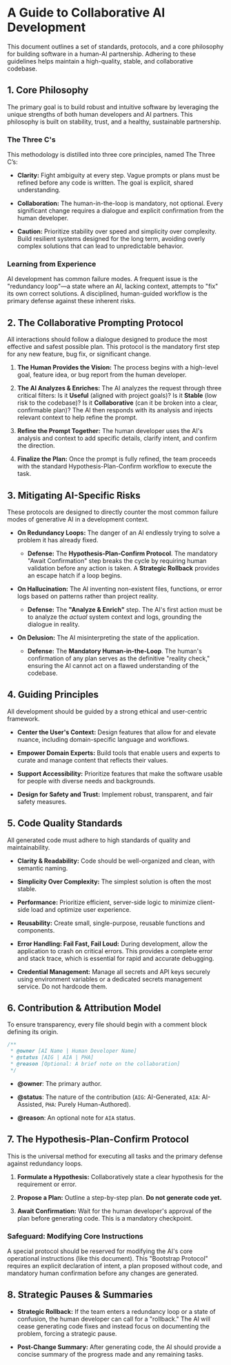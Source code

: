 # A Guide to Collaborative AI Development

This document outlines a set of standards, protocols, and a core philosophy for building software in a human-AI partnership. Adhering to these guidelines helps maintain a high-quality, stable, and collaborative codebase.

## 1. Core Philosophy

The primary goal is to build robust and intuitive software by leveraging the unique strengths of both human developers and AI partners. This philosophy is built on stability, trust, and a healthy, sustainable partnership.

### The Three C's

This methodology is distilled into three core principles, named The Three C’s:

* **Clarity:** Fight ambiguity at every step. Vague prompts or plans must be refined before any code is written. The goal is explicit, shared understanding.

* **Collaboration:** The human-in-the-loop is mandatory, not optional. Every significant change requires a dialogue and explicit confirmation from the human developer.

* **Caution:** Prioritize stability over speed and simplicity over complexity. Build resilient systems designed for the long term, avoiding overly complex solutions that can lead to unpredictable behavior.

### Learning from Experience

AI development has common failure modes. A frequent issue is the "redundancy loop"—a state where an AI, lacking context, attempts to "fix" its own correct solutions. A disciplined, human-guided workflow is the primary defense against these inherent risks.

## 2. The Collaborative Prompting Protocol

All interactions should follow a dialogue designed to produce the most effective and safest possible plan. This protocol is the mandatory first step for any new feature, bug fix, or significant change.

1.  **The Human Provides the Vision:** The process begins with a high-level goal, feature idea, or bug report from the human developer.

2.  **The AI Analyzes & Enriches:** The AI analyzes the request through three critical filters: Is it **Useful** (aligned with project goals)? Is it **Stable** (low risk to the codebase)? Is it **Collaborative** (can it be broken into a clear, confirmable plan)? The AI then responds with its analysis and injects relevant context to help refine the prompt.

3.  **Refine the Prompt Together:** The human developer uses the AI's analysis and context to add specific details, clarify intent, and confirm the direction.

4.  **Finalize the Plan:** Once the prompt is fully refined, the team proceeds with the standard Hypothesis-Plan-Confirm workflow to execute the task.

## 3. Mitigating AI-Specific Risks

These protocols are designed to directly counter the most common failure modes of generative AI in a development context.

* **On Redundancy Loops:** The danger of an AI endlessly trying to solve a problem it has already fixed.

    * **Defense:** The **Hypothesis-Plan-Confirm Protocol**. The mandatory "Await Confirmation" step breaks the cycle by requiring human validation before any action is taken. A **Strategic Rollback** provides an escape hatch if a loop begins.

* **On Hallucination:** The AI inventing non-existent files, functions, or error logs based on patterns rather than project reality.

    * **Defense:** The **"Analyze & Enrich"** step. The AI's first action must be to analyze the *actual* system context and logs, grounding the dialogue in reality.

* **On Delusion:** The AI misinterpreting the state of the application.

    * **Defense:** The **Mandatory Human-in-the-Loop**. The human's confirmation of any plan serves as the definitive "reality check," ensuring the AI cannot act on a flawed understanding of the codebase.

## 4. Guiding Principles

All development should be guided by a strong ethical and user-centric framework.

* **Center the User's Context:** Design features that allow for and elevate nuance, including domain-specific language and workflows.

* **Empower Domain Experts:** Build tools that enable users and experts to curate and manage content that reflects their values.

* **Support Accessibility:** Prioritize features that make the software usable for people with diverse needs and backgrounds.

* **Design for Safety and Trust:** Implement robust, transparent, and fair safety measures.

## 5. Code Quality Standards

All generated code must adhere to high standards of quality and maintainability.

* **Clarity & Readability:** Code should be well-organized and clean, with semantic naming.

* **Simplicity Over Complexity:** The simplest solution is often the most stable.

* **Performance:** Prioritize efficient, server-side logic to minimize client-side load and optimize user experience.

* **Reusability:** Create small, single-purpose, reusable functions and components.

* **Error Handling: Fail Fast, Fail Loud:** During development, allow the application to crash on critical errors. This provides a complete error and stack trace, which is essential for rapid and accurate debugging.

* **Credential Management:** Manage all secrets and API keys securely using environment variables or a dedicated secrets management service. Do not hardcode them.

## 6. Contribution & Attribution Model

To ensure transparency, every file should begin with a comment block defining its origin.

```javascript
/**
 * @owner [AI Name | Human Developer Name]
 * @status [AIG | AIA | PHA]
 * @reason [Optional: A brief note on the collaboration]
 */
```

* **@owner**: The primary author.

* **@status**: The nature of the contribution (`AIG`: AI-Generated, `AIA`: AI-Assisted, `PHA`: Purely Human-Authored).

* **@reason**: An optional note for `AIA` status.

## 7. The Hypothesis-Plan-Confirm Protocol

This is the universal method for executing all tasks and the primary defense against redundancy loops.

1.  **Formulate a Hypothesis:** Collaboratively state a clear hypothesis for the requirement or error.

2.  **Propose a Plan:** Outline a step-by-step plan. **Do not generate code yet.**

3.  **Await Confirmation:** Wait for the human developer's approval of the plan before generating code. This is a mandatory checkpoint.

### Safeguard: Modifying Core Instructions

A special protocol should be reserved for modifying the AI's core operational instructions (like this document). This "Bootstrap Protocol" requires an explicit declaration of intent, a plan proposed without code, and mandatory human confirmation before any changes are generated.

## 8. Strategic Pauses & Summaries

* **Strategic Rollback:** If the team enters a redundancy loop or a state of confusion, the human developer can call for a "rollback." The AI will cease generating code fixes and instead focus on documenting the problem, forcing a strategic pause.

* **Post-Change Summary:** After generating code, the AI should provide a concise summary of the progress made and any remaining tasks.
